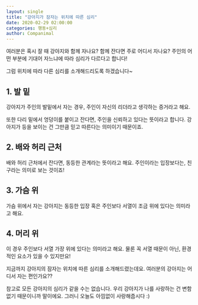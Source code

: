 ```yaml
---
layout: single
title: "강아지가 잠자는 위치에 따른 심리"
date: 2020-02-29 02:00:00
categories: 행동+심리
author: Companimal
---
```


여러분은 혹시 잘 때 강아지와 함께 자나요? 함께 잔다면 주로 어디서 자나요? 주인의 어떤 부분에 기대어 자느냐에 따라 심리가 다르다고 합니다!

그럼 위치에 따라 다른 심리를 소개해드리도록 하겠습니다~

## 1. 발 밑

강아지가 주인의 발밑에서 자는 경우, 주인이 자신의 리더라고 생각하는 증거라고 해요.

또한 다리 밑에서 엉덩이를 붙이고 잔다면, 주인을 신뢰하고 있다는 뜻이라고 합니다. 강아지가 등을 보이는 건 그만큼 믿고 따른다는 의미이기 때문이죠.

## 2. 배와 허리 근처

배와 허리 근처에서 잔다면, 동등한 관계라는 뜻이라고 해요. 주인이라는 입장보다는, 친구라는 의미로 보는 것이죠!

## 3. 가슴 위

가슴 위에서 자는 강아지는 동등한 입장 혹은 주인보다 서열이 조금 위에 있다는 의미라고 해요.

## 4. 머리 위

이 경우 주인보다 서열 가장 위에 있다는 의미라고 해요. 물론 꼭 서열 때문이 아닌, 환경적인 요소가 있을 수 있지만요!

지금까지 강아지의 잠자는 위치에 따른 심리를 소개해드렸는데요. 여러분의 강아지는 어디서 자는 편인가요??

참고로 모든 강아지의 심리가 같을 수는 없습니다. 우리 강아지가 나를 사랑하는 건 변함없기 때문이니까 말이에요. 그러니 오늘도 아낌없이 사랑해줍시다 :)
